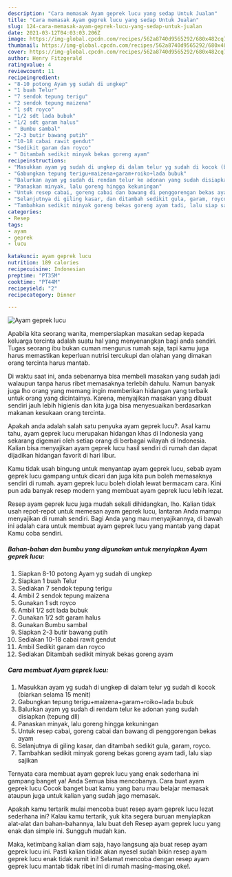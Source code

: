 ```yaml
---
description: "Cara memasak Ayam geprek lucu yang sedap Untuk Jualan"
title: "Cara memasak Ayam geprek lucu yang sedap Untuk Jualan"
slug: 124-cara-memasak-ayam-geprek-lucu-yang-sedap-untuk-jualan
date: 2021-03-12T04:03:03.206Z
image: https://img-global.cpcdn.com/recipes/562a8740d9565292/680x482cq70/ayam-geprek-lucu-foto-resep-utama.jpg
thumbnail: https://img-global.cpcdn.com/recipes/562a8740d9565292/680x482cq70/ayam-geprek-lucu-foto-resep-utama.jpg
cover: https://img-global.cpcdn.com/recipes/562a8740d9565292/680x482cq70/ayam-geprek-lucu-foto-resep-utama.jpg
author: Henry Fitzgerald
ratingvalue: 4
reviewcount: 11
recipeingredient:
- "8-10 potong Ayam yg sudah di ungkep"
- "1 buah Telur"
- "7 sendok tepung terigu"
- "2 sendok tepung maizena"
- "1 sdt royco"
- "1/2 sdt lada bubuk"
- "1/2 sdt garam halus"
- " Bumbu sambal"
- "2-3 butir bawang putih"
- "10-18 cabai rawit gendut"
- "Sedikit garam dan royco"
- " Ditambah sedikit minyak bekas goreng ayam"
recipeinstructions:
- "Masukkan ayam yg sudah di ungkep di dalam telur yg sudah di kocok (biarkan selama 15 menit)"
- "Gabungkan tepung terigu+maizena+garam+roiko+lada bubuk"
- "Balurkan ayam yg sudah di rendam telur ke adonan yang sudah disiapkan (tepung dll)"
- "Panaskan minyak, lalu goreng hingga kekuningan"
- "Untuk resep cabai, goreng cabai dan bawang di penggorengan bekas ayam"
- "Selanjutnya di giling kasar, dan ditambah sedikit gula, garam, royco."
- "Tambahkan sedikit minyak goreng bekas goreng ayam tadi, lalu siap sajikan"
categories:
- Resep
tags:
- ayam
- geprek
- lucu

katakunci: ayam geprek lucu 
nutrition: 189 calories
recipecuisine: Indonesian
preptime: "PT35M"
cooktime: "PT44M"
recipeyield: "2"
recipecategory: Dinner

---
```



![Ayam geprek lucu](https://img-global.cpcdn.com/recipes/562a8740d9565292/680x482cq70/ayam-geprek-lucu-foto-resep-utama.jpg)

Apabila kita seorang wanita, mempersiapkan masakan sedap kepada keluarga tercinta adalah suatu hal yang menyenangkan bagi anda sendiri. Tugas seorang ibu bukan cuman mengurus rumah saja, tapi kamu juga harus memastikan keperluan nutrisi tercukupi dan olahan yang dimakan orang tercinta harus mantab.

Di waktu  saat ini, anda sebenarnya bisa membeli masakan yang sudah jadi walaupun tanpa harus ribet memasaknya terlebih dahulu. Namun banyak juga lho orang yang memang ingin memberikan hidangan yang terbaik untuk orang yang dicintainya. Karena, menyajikan masakan yang dibuat sendiri jauh lebih higienis dan kita juga bisa menyesuaikan berdasarkan makanan kesukaan orang tercinta. 



Apakah anda adalah salah satu penyuka ayam geprek lucu?. Asal kamu tahu, ayam geprek lucu merupakan hidangan khas di Indonesia yang sekarang digemari oleh setiap orang di berbagai wilayah di Indonesia. Kalian bisa menyajikan ayam geprek lucu hasil sendiri di rumah dan dapat dijadikan hidangan favorit di hari libur.

Kamu tidak usah bingung untuk menyantap ayam geprek lucu, sebab ayam geprek lucu gampang untuk dicari dan juga kita pun boleh memasaknya sendiri di rumah. ayam geprek lucu boleh diolah lewat bermacam cara. Kini pun ada banyak resep modern yang membuat ayam geprek lucu lebih lezat.

Resep ayam geprek lucu juga mudah sekali dihidangkan, lho. Kalian tidak usah repot-repot untuk memesan ayam geprek lucu, lantaran Anda mampu menyajikan di rumah sendiri. Bagi Anda yang mau menyajikannya, di bawah ini adalah cara untuk membuat ayam geprek lucu yang mantab yang dapat Kamu coba sendiri.

<!--inarticleads1-->

##### Bahan-bahan dan bumbu yang digunakan untuk menyiapkan Ayam geprek lucu:

1. Siapkan 8-10 potong Ayam yg sudah di ungkep
1. Siapkan 1 buah Telur
1. Sediakan 7 sendok tepung terigu
1. Ambil 2 sendok tepung maizena
1. Gunakan 1 sdt royco
1. Ambil 1/2 sdt lada bubuk
1. Gunakan 1/2 sdt garam halus
1. Gunakan  Bumbu sambal
1. Siapkan 2-3 butir bawang putih
1. Sediakan 10-18 cabai rawit gendut
1. Ambil Sedikit garam dan royco
1. Sediakan  Ditambah sedikit minyak bekas goreng ayam




<!--inarticleads2-->

##### Cara membuat Ayam geprek lucu:

1. Masukkan ayam yg sudah di ungkep di dalam telur yg sudah di kocok (biarkan selama 15 menit)
1. Gabungkan tepung terigu+maizena+garam+roiko+lada bubuk
1. Balurkan ayam yg sudah di rendam telur ke adonan yang sudah disiapkan (tepung dll)
1. Panaskan minyak, lalu goreng hingga kekuningan
1. Untuk resep cabai, goreng cabai dan bawang di penggorengan bekas ayam
1. Selanjutnya di giling kasar, dan ditambah sedikit gula, garam, royco.
1. Tambahkan sedikit minyak goreng bekas goreng ayam tadi, lalu siap sajikan




Ternyata cara membuat ayam geprek lucu yang enak sederhana ini gampang banget ya! Anda Semua bisa mencobanya. Cara buat ayam geprek lucu Cocok banget buat kamu yang baru mau belajar memasak ataupun juga untuk kalian yang sudah jago memasak.

Apakah kamu tertarik mulai mencoba buat resep ayam geprek lucu lezat sederhana ini? Kalau kamu tertarik, yuk kita segera buruan menyiapkan alat-alat dan bahan-bahannya, lalu buat deh Resep ayam geprek lucu yang enak dan simple ini. Sungguh mudah kan. 

Maka, ketimbang kalian diam saja, hayo langsung aja buat resep ayam geprek lucu ini. Pasti kalian tiidak akan nyesel sudah bikin resep ayam geprek lucu enak tidak rumit ini! Selamat mencoba dengan resep ayam geprek lucu mantab tidak ribet ini di rumah masing-masing,oke!.


